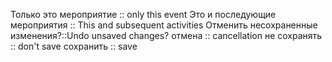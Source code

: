 Только это мероприятие :: only this event 
Это и последующие мероприятия :: This and subsequent activities
Отменить несохраненные изменения?::Undo unsaved changes?
отмена :: cancellation
не сохранять ::   don't save
сохранить :: save